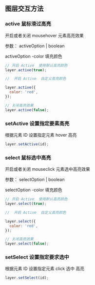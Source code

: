 ## 图层交互方法

### active 鼠标滑过高亮

开启或者关闭 mousehover 元素高亮效果

参数： activeOption | boolean

activeOption
-color 填充颜色

```javascript
// 开启 Active  使用默认高亮颜色
layer.active(true);

//  开启 Active  自定义高亮颜色

layer.active({
  color: 'red',
});

// 关闭高亮效果
layer.active(false);
```

### setActive 设置指定要素高亮

根据元素 ID 设置指定元素 hover 高亮

```javascript
layer.setActive(id);
```

### select 鼠标选中高亮

开启或者关闭 mouseclick 元素选中高亮效果

参数： selectOption | boolean

selectOption
-color 填充颜色

```javascript
// 开启 Active  使用默认高亮颜色
layer.select(true);

//  开启 Active  自定义高亮颜色

layer.select({
  color: 'red',
});

// 关闭高亮效果
layer.select(false);
```

### setSelect 设置指定要求选中

根据元素 ID 设置指定元素 click 选中 高亮

```javascript
layer.setSelect(id);
```
